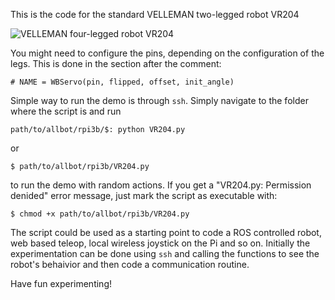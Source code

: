 This is the code for the standard VELLEMAN two-legged robot VR204

![VELLEMAN four-legged robot VR204](http://images.velleman.eu/manuals/allbot/arduino-allbot/04/000.jpg "VR204") 

You might need to configure the pins, depending on the configuration of the legs. This is done in the section after the comment:
```
# NAME = WBServo(pin, flipped, offset, init_angle)
```
Simple way to run the demo is through `ssh`. Simply navigate to the folder where the script is and run 
```
path/to/allbot/rpi3b/$: python VR204.py
```
or
```
$ path/to/allbot/rpi3b/VR204.py
```
to run the demo with random actions. If you get a "VR204.py: Permission denided" error message, just mark the script as executable with:
```
$ chmod +x path/to/allbot/rpi3b/VR204.py
```
The script could be used as a starting point to code a ROS controlled robot, web based teleop, local wireless joystick on the Pi and so on.
Initially the experimentation can be done using `ssh` and calling the functions to see the robot's behaivior and then code a communication routine.

Have fun experimenting!
